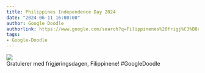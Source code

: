 ```yaml
---
title: Philippines Independence Day 2024
date: "2024-06-11 16:00:00"
author: Google Doodle
authorlink: https://www.google.com/search?q=Filippinenes%20frigj%C3%B8ringsdag
tags:
- Google-Doodle
---
```

<img src="https://www.google.com/logos/doodles/2024/philippines-independence-day-2024-6753651837110237-law.gif" referrerpolicy="no-referrer"><br>Gratulerer med frigjøringsdagen, Filippinene! #GoogleDoodle